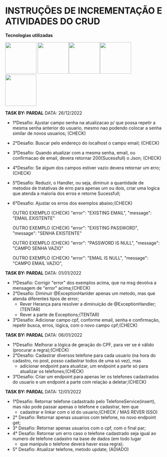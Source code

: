 # INSTRUÇÕES DE INCREMENTAÇÃO E ATIVIDADES DO CRUD


**Tecnologias utilizadas**

<img src="https://cdn.jsdelivr.net/gh/devicons/devicon/icons/java/java-original-wordmark.svg" width="100px" /> <img src="https://cdn.jsdelivr.net/gh/devicons/devicon/icons/spring/spring-original-wordmark.svg" width="100px" /><img src="https://cdn.jsdelivr.net/gh/devicons/devicon/icons/postgresql/postgresql-original-wordmark.svg" width="100px" /><img src="https://cdn.jsdelivr.net/gh/devicons/devicon/icons/git/git-original.svg" width="100px" /> <img src="https://cdn.jsdelivr.net/gh/devicons/devicon/icons/intellij/intellij-original-wordmark.svg" width="100px" /> 

**TASK BY: PARDAL**
DATA: 26/12/2022
* 1°Desafio: Ajustar campo senha na atualizacao p/ que possa repetir a mesma senha anterior do usuario, mesmo nao podendo colocar a senha similar de novos usuarios; (CHECK)
* 2°Desafio: Buscar pelo endereço do localhost o campo email; (CHECK)
* 3°Desafio: Quando atualizar com a mesma senha, email, ou confirmacao de email, devera retornar 200(Sucessfull) o Json; (CHECK)
* 4°Desafio: Se algum dos campos estiver vazio devera retornar um erro; (CHECK)
* 5°Desafio: Reduzir, o Handler, ou seja, diminuir a quantidade de metodos de tratativas de erro para apenas um ou dois, criar uma logica que atenda a maioria dos erros e retorne Sucessfull;
* 6°Desafio: Ajustar os erros dos exemplos abaixo;(CHECK)

    OUTRO EXEMPLO (CHECK)
    "error": "EXISTING EMAIL",
    "message": "EMAIL EXISTENTE" 

    OUTRO EXEMPLO (CHECK)
    "error": "EXISTING PASSWORD",
    "message": "SENHA EXISTENTE"

    OUTRO EXEMPLO (CHECK)
    "error": "PASSWORD IS NULL",
    "message": "CAMPO SENHA VAZIO"

    OUTRO EXEMPLO (CHECK)
    "error": "EMAIL IS NULL",
    "message": "CAMPO EMAIL VAZIO",

**TASK BY: PARDAL**
DATA: 01/01/2022

* 1°Desafio: Corrigir "error" dos exemplos acima, que na msg devolva a mensagem de "error" acima;(CHECK)
* 2°Desafio: Diminuir @ExceptionHanlder apenas um metodo, mas que atenda diferentes tipos de error;
  * Rever Herança para resolver a diminuição de @ExceptionHandler;(TENTAR)
  * Rever a parte de Exceptions;(TENTAR)
* 3°Desafio: Adicionar campo cpf, conforme email, senha e confirmação, repetir busca, erros, lógica, com o novo campo cpf;(CHECK)

**TASK BY: PARDAL**
DATA: 06/01/2022

* 1°Desafio: Melhorar a lógica de geração do CPF, para ver se é válido (procurar a regra);(CHECK)
* 2°Desafio: Cadastrar diversos telefone para cada usuario (na hora do cadastro, no post, posso cadastrar todos de uma só vez), mas 
  * adicionar endpoint para atualizar, um endpoint a parte só para atualizar os telefones;(CHECK)
* 3°Desafio: Criar um endpoint para apenas ler os telefones cadastrados do usuario e um endpoint a parte com relação a deletar;(CHECK)

**TASK BY: PARDAL**
DATA: 12/01/2022

* 1°Desafio: Retornar telefone cadastrado pelo TelefoneService(insert), mas não pode passar apenas o telefone e cadastrar, tem que 
  * cadastrar e linkar com o id do usuario;(CHECK / MAS REVER ISSO)
* 2° Desafio: Retornar apenas usuarios com telefone, no novo endpoint get;
* 3° Desafio: Retornar apenas usuarios com o cpf, com o final par;
* 4° Desafio: Retornar um erro caso o telefone cadastrado seja igual ao numero de telefone cadastro na base de dados (em todo lugar
  * que manipula o telefone deverá haver essa regra);
* 5° Desafio: Atualizar telefone, metodo update; (ADIADO)